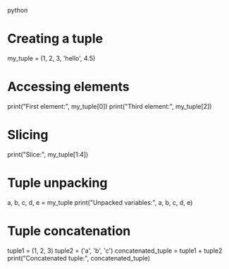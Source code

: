 python
# Creating a tuple
my_tuple = (1, 2, 3, 'hello', 4.5)

# Accessing elements
print("First element:", my_tuple[0])
print("Third element:", my_tuple[2])

# Slicing
print("Slice:", my_tuple[1:4])

# Tuple unpacking
a, b, c, d, e = my_tuple
print("Unpacked variables:", a, b, c, d, e)

# Tuple concatenation
tuple1 = (1, 2, 3)
tuple2 = ('a', 'b', 'c')
concatenated_tuple = tuple1 + tuple2
print("Concatenated tuple:", concatenated_tuple)
